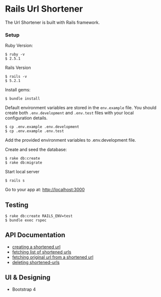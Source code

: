 # Rails Url Shortener

The Url Shortener is built with Rails framework.

### Setup

Ruby Version:

```
$ ruby -v
$ 2.5.1
```
Rails Version

```
$ rails -v
$ 5.2.1
```

Install gems:

```
$ bundle install
```

Default environment variables are stored in the `env.example` file. You should create both `.env.development` and `.env.test` files with your local configuration details.

```
$ cp .env.example .env.development
$ cp .env.example .env.test
```

Add the provided environment variables to .env.development file.

Create and seed the database:

```
$ rake db:create
$ rake db:migrate
```

Start local server

```
$ rails s

```
Go to your app at: [http://localhost:3000](http://localhost:3000)

## Testing

```
$ rake db:create RAILS_ENV=test
$ bundle exec rspec
```

## API Documentation

 - [creating a shortened url](/api-docs/create-url.md)
 - [fetching list of shortened urls](/api-docs/urls.md)
 - [fetching original url from a shortened url](/api-docs/show-url.md)
 - [deleting shortened-urls](/api-docs/delete-url.md)


## UI & Designing

- Bootstrap 4

